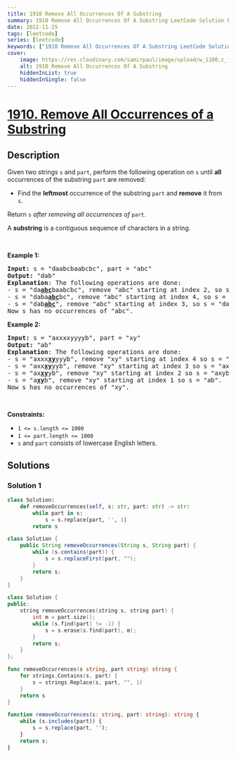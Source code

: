 ```yaml
---
title: 1910 Remove All Occurrences Of A Substring
summary: 1910 Remove All Occurrences Of A Substring LeetCode Solution Explained
date: 2022-11-25
tags: [leetcode]
series: [leetcode]
keywords: ["1910 Remove All Occurrences Of A Substring LeetCode Solution Explained in all languages", "1910 Remove All Occurrences Of A Substring", "LeetCode", "leetcode solution in Python3 C++ Java Go PHP Ruby Swift TypeScript Rust C# JavaScript C", "GeeksforGeeks", "InterviewBit", "Coding Ninjas", "HackerRank", "HackerEarth", "CodeChef", "TopCoder", "AlgoExpert", "freeCodeCamp", "Codeforces", "GitHub", "AtCoder", "Samir Paul"]
cover:
    image: https://res.cloudinary.com/samirpaul/image/upload/w_1100,c_fit,co_rgb:FFFFFF,l_text:Arial_75_bold:1910 Remove All Occurrences Of A Substring - Solution Explained/problem-solving.webp
    alt: 1910 Remove All Occurrences Of A Substring
    hiddenInList: true
    hiddenInSingle: false
---
```



# [1910. Remove All Occurrences of a Substring](https://leetcode.com/problems/remove-all-occurrences-of-a-substring)


## Description

<p>Given two strings <code>s</code> and <code>part</code>, perform the following operation on <code>s</code> until <strong>all</strong> occurrences of the substring <code>part</code> are removed:</p>

<ul>
	<li>Find the <strong>leftmost</strong> occurrence of the substring <code>part</code> and <strong>remove</strong> it from <code>s</code>.</li>
</ul>

<p>Return <code>s</code><em> after removing all occurrences of </em><code>part</code>.</p>

<p>A <strong>substring</strong> is a contiguous sequence of characters in a string.</p>

<p>&nbsp;</p>
<p><strong class="example">Example 1:</strong></p>

<pre>
<strong>Input:</strong> s = &quot;daabcbaabcbc&quot;, part = &quot;abc&quot;
<strong>Output:</strong> &quot;dab&quot;
<strong>Explanation</strong>: The following operations are done:
- s = &quot;da<strong><u>abc</u></strong>baabcbc&quot;, remove &quot;abc&quot; starting at index 2, so s = &quot;dabaabcbc&quot;.
- s = &quot;daba<strong><u>abc</u></strong>bc&quot;, remove &quot;abc&quot; starting at index 4, so s = &quot;dababc&quot;.
- s = &quot;dab<strong><u>abc</u></strong>&quot;, remove &quot;abc&quot; starting at index 3, so s = &quot;dab&quot;.
Now s has no occurrences of &quot;abc&quot;.
</pre>

<p><strong class="example">Example 2:</strong></p>

<pre>
<strong>Input:</strong> s = &quot;axxxxyyyyb&quot;, part = &quot;xy&quot;
<strong>Output:</strong> &quot;ab&quot;
<strong>Explanation</strong>: The following operations are done:
- s = &quot;axxx<strong><u>xy</u></strong>yyyb&quot;, remove &quot;xy&quot; starting at index 4 so s = &quot;axxxyyyb&quot;.
- s = &quot;axx<strong><u>xy</u></strong>yyb&quot;, remove &quot;xy&quot; starting at index 3 so s = &quot;axxyyb&quot;.
- s = &quot;ax<strong><u>xy</u></strong>yb&quot;, remove &quot;xy&quot; starting at index 2 so s = &quot;axyb&quot;.
- s = &quot;a<strong><u>xy</u></strong>b&quot;, remove &quot;xy&quot; starting at index 1 so s = &quot;ab&quot;.
Now s has no occurrences of &quot;xy&quot;.
</pre>

<p>&nbsp;</p>
<p><strong>Constraints:</strong></p>

<ul>
	<li><code>1 &lt;= s.length &lt;= 1000</code></li>
	<li><code>1 &lt;= part.length &lt;= 1000</code></li>
	<li><code>s</code>​​​​​​ and <code>part</code> consists of lowercase English letters.</li>
</ul>

## Solutions

### Solution 1

<!-- tabs:start -->

```python
class Solution:
    def removeOccurrences(self, s: str, part: str) -> str:
        while part in s:
            s = s.replace(part, '', 1)
        return s
```

```java
class Solution {
    public String removeOccurrences(String s, String part) {
        while (s.contains(part)) {
            s = s.replaceFirst(part, "");
        }
        return s;
    }
}
```

```cpp
class Solution {
public:
    string removeOccurrences(string s, string part) {
        int m = part.size();
        while (s.find(part) != -1) {
            s = s.erase(s.find(part), m);
        }
        return s;
    }
};
```

```go
func removeOccurrences(s string, part string) string {
	for strings.Contains(s, part) {
		s = strings.Replace(s, part, "", 1)
	}
	return s
}
```

```ts
function removeOccurrences(s: string, part: string): string {
    while (s.includes(part)) {
        s = s.replace(part, '');
    }
    return s;
}
```

<!-- tabs:end -->

<!-- end -->
